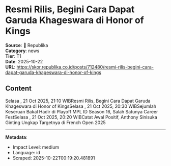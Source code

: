 # Resmi Rilis, Begini Cara Dapat Garuda Khageswara di Honor of Kings

**Source**: 📰 Republika  
**Category**: news  
**Tier**: T1  
**Date**: 2025-10-22  
**URL**: https://skor.republika.co.id/posts/712480/resmi-rilis-begini-cara-dapat-garuda-khageswara-di-honor-of-kings

## Content

Selasa , 21 Oct 2025, 21:10 WIBResmi Rilis, Begini Cara Dapat Garuda Khageswara di Honor of KingsSelasa , 21 Oct 2025, 20:30 WIBSejumlah Keseruan Bakal Hadir di Playoff MPL ID Season 16, Salah Satunya Career FestSelasa , 21 Oct 2025, 20:20 WIBCatat Awal Positif, Anthony Sinisuka Ginting Ungkap Targetnya di French Open 2025

---

**Metadata**:
- Impact Level: medium
- Language: id
- Scraped: 2025-10-22T00:19:20.481891
